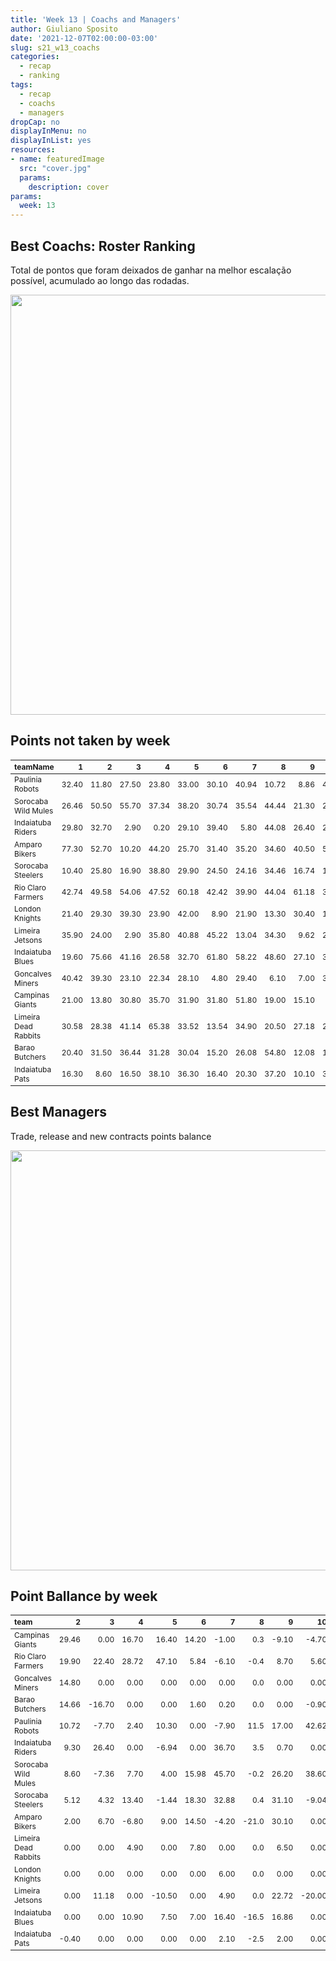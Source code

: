 ```yaml
---
title: 'Week 13 | Coachs and Managers'
author: Giuliano Sposito
date: '2021-12-07T02:00:00-03:00'
slug: s21_w13_coachs
categories:
  - recap
  - ranking
tags:
  - recap
  - coachs
  - managers
dropCap: no
displayInMenu: no
displayInList: yes
resources:
- name: featuredImage
  src: "cover.jpg"
  params:
    description: cover
params:
  week: 13
---
```

<script src="{{< blogdown/postref >}}index_files/kePrint/kePrint.js"></script>
<link href="{{< blogdown/postref >}}index_files/lightable/lightable.css" rel="stylesheet" />
<script src="{{< blogdown/postref >}}index_files/kePrint/kePrint.js"></script>
<link href="{{< blogdown/postref >}}index_files/lightable/lightable.css" rel="stylesheet" />

<!--more-->

## Best Coachs: Roster Ranking

Total de pontos que foram deixados de ganhar na melhor escalação possível, acumulado ao longo das rodadas.

<img src="{{< blogdown/postref >}}index_files/figure-html/bestCoachChart-1.png" width="672" />

## Points not taken by week

<table class="table" style="font-size: 12px; margin-left: auto; margin-right: auto;">
 <thead>
  <tr>
   <th style="text-align:left;"> teamName </th>
   <th style="text-align:right;"> 1 </th>
   <th style="text-align:right;"> 2 </th>
   <th style="text-align:right;"> 3 </th>
   <th style="text-align:right;"> 4 </th>
   <th style="text-align:right;"> 5 </th>
   <th style="text-align:right;"> 6 </th>
   <th style="text-align:right;"> 7 </th>
   <th style="text-align:right;"> 8 </th>
   <th style="text-align:right;"> 9 </th>
   <th style="text-align:right;"> 10 </th>
   <th style="text-align:right;"> 11 </th>
   <th style="text-align:right;"> 12 </th>
   <th style="text-align:right;"> 13 </th>
  </tr>
 </thead>
<tbody>
  <tr>
   <td style="text-align:left;"> Paulinia Robots </td>
   <td style="text-align:right;"> 32.40 </td>
   <td style="text-align:right;"> 11.80 </td>
   <td style="text-align:right;"> 27.50 </td>
   <td style="text-align:right;"> 23.80 </td>
   <td style="text-align:right;"> 33.00 </td>
   <td style="text-align:right;"> 30.10 </td>
   <td style="text-align:right;"> 40.94 </td>
   <td style="text-align:right;"> 10.72 </td>
   <td style="text-align:right;"> 8.86 </td>
   <td style="text-align:right;"> 44.22 </td>
   <td style="text-align:right;"> 36.78 </td>
   <td style="text-align:right;"> 37.10 </td>
   <td style="text-align:right;"> 12.60 </td>
  </tr>
  <tr>
   <td style="text-align:left;"> Sorocaba Wild Mules </td>
   <td style="text-align:right;"> 26.46 </td>
   <td style="text-align:right;"> 50.50 </td>
   <td style="text-align:right;"> 55.70 </td>
   <td style="text-align:right;"> 37.34 </td>
   <td style="text-align:right;"> 38.20 </td>
   <td style="text-align:right;"> 30.74 </td>
   <td style="text-align:right;"> 35.54 </td>
   <td style="text-align:right;"> 44.44 </td>
   <td style="text-align:right;"> 21.30 </td>
   <td style="text-align:right;"> 26.30 </td>
   <td style="text-align:right;"> 2.80 </td>
   <td style="text-align:right;"> 9.00 </td>
   <td style="text-align:right;"> 18.40 </td>
  </tr>
  <tr>
   <td style="text-align:left;"> Indaiatuba Riders </td>
   <td style="text-align:right;"> 29.80 </td>
   <td style="text-align:right;"> 32.70 </td>
   <td style="text-align:right;"> 2.90 </td>
   <td style="text-align:right;"> 0.20 </td>
   <td style="text-align:right;"> 29.10 </td>
   <td style="text-align:right;"> 39.40 </td>
   <td style="text-align:right;"> 5.80 </td>
   <td style="text-align:right;"> 44.08 </td>
   <td style="text-align:right;"> 26.40 </td>
   <td style="text-align:right;"> 23.30 </td>
   <td style="text-align:right;"> 52.54 </td>
   <td style="text-align:right;"> 21.90 </td>
   <td style="text-align:right;"> 3.40 </td>
  </tr>
  <tr>
   <td style="text-align:left;"> Amparo Bikers </td>
   <td style="text-align:right;"> 77.30 </td>
   <td style="text-align:right;"> 52.70 </td>
   <td style="text-align:right;"> 10.20 </td>
   <td style="text-align:right;"> 44.20 </td>
   <td style="text-align:right;"> 25.70 </td>
   <td style="text-align:right;"> 31.40 </td>
   <td style="text-align:right;"> 35.20 </td>
   <td style="text-align:right;"> 34.60 </td>
   <td style="text-align:right;"> 40.50 </td>
   <td style="text-align:right;"> 57.30 </td>
   <td style="text-align:right;"> 28.30 </td>
   <td style="text-align:right;"> 37.80 </td>
   <td style="text-align:right;"> 0.00 </td>
  </tr>
  <tr>
   <td style="text-align:left;"> Sorocaba Steelers </td>
   <td style="text-align:right;"> 10.40 </td>
   <td style="text-align:right;"> 25.80 </td>
   <td style="text-align:right;"> 16.90 </td>
   <td style="text-align:right;"> 38.80 </td>
   <td style="text-align:right;"> 29.90 </td>
   <td style="text-align:right;"> 24.50 </td>
   <td style="text-align:right;"> 24.16 </td>
   <td style="text-align:right;"> 34.46 </td>
   <td style="text-align:right;"> 16.74 </td>
   <td style="text-align:right;"> 16.90 </td>
   <td style="text-align:right;"> 29.30 </td>
   <td style="text-align:right;"> 10.60 </td>
   <td style="text-align:right;"> 3.80 </td>
  </tr>
  <tr>
   <td style="text-align:left;"> Rio Claro Farmers </td>
   <td style="text-align:right;"> 42.74 </td>
   <td style="text-align:right;"> 49.58 </td>
   <td style="text-align:right;"> 54.06 </td>
   <td style="text-align:right;"> 47.52 </td>
   <td style="text-align:right;"> 60.18 </td>
   <td style="text-align:right;"> 42.42 </td>
   <td style="text-align:right;"> 39.90 </td>
   <td style="text-align:right;"> 44.04 </td>
   <td style="text-align:right;"> 61.18 </td>
   <td style="text-align:right;"> 31.00 </td>
   <td style="text-align:right;"> 48.14 </td>
   <td style="text-align:right;"> 40.34 </td>
   <td style="text-align:right;"> 8.00 </td>
  </tr>
  <tr>
   <td style="text-align:left;"> London Knights </td>
   <td style="text-align:right;"> 21.40 </td>
   <td style="text-align:right;"> 29.30 </td>
   <td style="text-align:right;"> 39.30 </td>
   <td style="text-align:right;"> 23.90 </td>
   <td style="text-align:right;"> 42.00 </td>
   <td style="text-align:right;"> 8.90 </td>
   <td style="text-align:right;"> 21.90 </td>
   <td style="text-align:right;"> 13.30 </td>
   <td style="text-align:right;"> 30.40 </td>
   <td style="text-align:right;"> 19.10 </td>
   <td style="text-align:right;"> 41.00 </td>
   <td style="text-align:right;"> 6.70 </td>
   <td style="text-align:right;"> 19.70 </td>
  </tr>
  <tr>
   <td style="text-align:left;"> Limeira Jetsons </td>
   <td style="text-align:right;"> 35.90 </td>
   <td style="text-align:right;"> 24.00 </td>
   <td style="text-align:right;"> 2.90 </td>
   <td style="text-align:right;"> 35.80 </td>
   <td style="text-align:right;"> 40.88 </td>
   <td style="text-align:right;"> 45.22 </td>
   <td style="text-align:right;"> 13.04 </td>
   <td style="text-align:right;"> 34.30 </td>
   <td style="text-align:right;"> 9.62 </td>
   <td style="text-align:right;"> 20.38 </td>
   <td style="text-align:right;"> 35.12 </td>
   <td style="text-align:right;"> 21.60 </td>
   <td style="text-align:right;"> 5.30 </td>
  </tr>
  <tr>
   <td style="text-align:left;"> Indaiatuba Blues </td>
   <td style="text-align:right;"> 19.60 </td>
   <td style="text-align:right;"> 75.66 </td>
   <td style="text-align:right;"> 41.16 </td>
   <td style="text-align:right;"> 26.58 </td>
   <td style="text-align:right;"> 32.70 </td>
   <td style="text-align:right;"> 61.80 </td>
   <td style="text-align:right;"> 58.22 </td>
   <td style="text-align:right;"> 48.60 </td>
   <td style="text-align:right;"> 27.10 </td>
   <td style="text-align:right;"> 31.60 </td>
   <td style="text-align:right;"> 60.00 </td>
   <td style="text-align:right;"> 9.00 </td>
   <td style="text-align:right;"> 9.62 </td>
  </tr>
  <tr>
   <td style="text-align:left;"> Goncalves Miners </td>
   <td style="text-align:right;"> 40.42 </td>
   <td style="text-align:right;"> 39.30 </td>
   <td style="text-align:right;"> 23.10 </td>
   <td style="text-align:right;"> 22.34 </td>
   <td style="text-align:right;"> 28.10 </td>
   <td style="text-align:right;"> 4.80 </td>
   <td style="text-align:right;"> 29.40 </td>
   <td style="text-align:right;"> 6.10 </td>
   <td style="text-align:right;"> 7.00 </td>
   <td style="text-align:right;"> 31.10 </td>
   <td style="text-align:right;"> 27.70 </td>
   <td style="text-align:right;"> 18.26 </td>
   <td style="text-align:right;"> 21.80 </td>
  </tr>
  <tr>
   <td style="text-align:left;"> Campinas Giants </td>
   <td style="text-align:right;"> 21.00 </td>
   <td style="text-align:right;"> 13.80 </td>
   <td style="text-align:right;"> 30.80 </td>
   <td style="text-align:right;"> 35.70 </td>
   <td style="text-align:right;"> 31.90 </td>
   <td style="text-align:right;"> 31.80 </td>
   <td style="text-align:right;"> 51.80 </td>
   <td style="text-align:right;"> 19.00 </td>
   <td style="text-align:right;"> 15.10 </td>
   <td style="text-align:right;"> 0.00 </td>
   <td style="text-align:right;"> 7.50 </td>
   <td style="text-align:right;"> 20.80 </td>
   <td style="text-align:right;"> 10.80 </td>
  </tr>
  <tr>
   <td style="text-align:left;"> Limeira Dead Rabbits </td>
   <td style="text-align:right;"> 30.58 </td>
   <td style="text-align:right;"> 28.38 </td>
   <td style="text-align:right;"> 41.14 </td>
   <td style="text-align:right;"> 65.38 </td>
   <td style="text-align:right;"> 33.52 </td>
   <td style="text-align:right;"> 13.54 </td>
   <td style="text-align:right;"> 34.90 </td>
   <td style="text-align:right;"> 20.50 </td>
   <td style="text-align:right;"> 27.18 </td>
   <td style="text-align:right;"> 27.20 </td>
   <td style="text-align:right;"> 29.26 </td>
   <td style="text-align:right;"> 14.30 </td>
   <td style="text-align:right;"> 9.00 </td>
  </tr>
  <tr>
   <td style="text-align:left;"> Barao Butchers </td>
   <td style="text-align:right;"> 20.40 </td>
   <td style="text-align:right;"> 31.50 </td>
   <td style="text-align:right;"> 36.44 </td>
   <td style="text-align:right;"> 31.28 </td>
   <td style="text-align:right;"> 30.04 </td>
   <td style="text-align:right;"> 15.20 </td>
   <td style="text-align:right;"> 26.08 </td>
   <td style="text-align:right;"> 54.80 </td>
   <td style="text-align:right;"> 12.08 </td>
   <td style="text-align:right;"> 17.18 </td>
   <td style="text-align:right;"> 0.62 </td>
   <td style="text-align:right;"> 9.30 </td>
   <td style="text-align:right;"> 9.00 </td>
  </tr>
  <tr>
   <td style="text-align:left;"> Indaiatuba Pats </td>
   <td style="text-align:right;"> 16.30 </td>
   <td style="text-align:right;"> 8.60 </td>
   <td style="text-align:right;"> 16.50 </td>
   <td style="text-align:right;"> 38.10 </td>
   <td style="text-align:right;"> 36.30 </td>
   <td style="text-align:right;"> 16.40 </td>
   <td style="text-align:right;"> 20.30 </td>
   <td style="text-align:right;"> 37.20 </td>
   <td style="text-align:right;"> 10.10 </td>
   <td style="text-align:right;"> 33.80 </td>
   <td style="text-align:right;"> 1.20 </td>
   <td style="text-align:right;"> 34.40 </td>
   <td style="text-align:right;"> 36.30 </td>
  </tr>
</tbody>
</table>

## Best Managers

Trade, release and new contracts points balance

<img src="{{< blogdown/postref >}}index_files/figure-html/bestManagerChart-1.png" width="672" />


## Point Ballance by week

<table class="table" style="font-size: 12px; margin-left: auto; margin-right: auto;">
 <thead>
  <tr>
   <th style="text-align:left;"> team </th>
   <th style="text-align:right;"> 2 </th>
   <th style="text-align:right;"> 3 </th>
   <th style="text-align:right;"> 4 </th>
   <th style="text-align:right;"> 5 </th>
   <th style="text-align:right;"> 6 </th>
   <th style="text-align:right;"> 7 </th>
   <th style="text-align:right;"> 8 </th>
   <th style="text-align:right;"> 9 </th>
   <th style="text-align:right;"> 10 </th>
   <th style="text-align:right;"> 11 </th>
   <th style="text-align:right;"> 12 </th>
   <th style="text-align:right;"> 13 </th>
  </tr>
 </thead>
<tbody>
  <tr>
   <td style="text-align:left;"> Campinas Giants </td>
   <td style="text-align:right;"> 29.46 </td>
   <td style="text-align:right;"> 0.00 </td>
   <td style="text-align:right;"> 16.70 </td>
   <td style="text-align:right;"> 16.40 </td>
   <td style="text-align:right;"> 14.20 </td>
   <td style="text-align:right;"> -1.00 </td>
   <td style="text-align:right;"> 0.3 </td>
   <td style="text-align:right;"> -9.10 </td>
   <td style="text-align:right;"> -4.70 </td>
   <td style="text-align:right;"> 13.80 </td>
   <td style="text-align:right;"> 11.10 </td>
   <td style="text-align:right;"> 0.0 </td>
  </tr>
  <tr>
   <td style="text-align:left;"> Rio Claro Farmers </td>
   <td style="text-align:right;"> 19.90 </td>
   <td style="text-align:right;"> 22.40 </td>
   <td style="text-align:right;"> 28.72 </td>
   <td style="text-align:right;"> 47.10 </td>
   <td style="text-align:right;"> 5.84 </td>
   <td style="text-align:right;"> -6.10 </td>
   <td style="text-align:right;"> -0.4 </td>
   <td style="text-align:right;"> 8.70 </td>
   <td style="text-align:right;"> 5.60 </td>
   <td style="text-align:right;"> -16.50 </td>
   <td style="text-align:right;"> 0.50 </td>
   <td style="text-align:right;"> 11.5 </td>
  </tr>
  <tr>
   <td style="text-align:left;"> Goncalves Miners </td>
   <td style="text-align:right;"> 14.80 </td>
   <td style="text-align:right;"> 0.00 </td>
   <td style="text-align:right;"> 0.00 </td>
   <td style="text-align:right;"> 0.00 </td>
   <td style="text-align:right;"> 0.00 </td>
   <td style="text-align:right;"> 0.00 </td>
   <td style="text-align:right;"> 0.0 </td>
   <td style="text-align:right;"> 0.00 </td>
   <td style="text-align:right;"> 0.00 </td>
   <td style="text-align:right;"> 0.00 </td>
   <td style="text-align:right;"> 0.00 </td>
   <td style="text-align:right;"> 0.0 </td>
  </tr>
  <tr>
   <td style="text-align:left;"> Barao Butchers </td>
   <td style="text-align:right;"> 14.66 </td>
   <td style="text-align:right;"> -16.70 </td>
   <td style="text-align:right;"> 0.00 </td>
   <td style="text-align:right;"> 0.00 </td>
   <td style="text-align:right;"> 1.60 </td>
   <td style="text-align:right;"> 0.20 </td>
   <td style="text-align:right;"> 0.0 </td>
   <td style="text-align:right;"> 0.00 </td>
   <td style="text-align:right;"> -0.90 </td>
   <td style="text-align:right;"> 1.80 </td>
   <td style="text-align:right;"> 30.40 </td>
   <td style="text-align:right;"> -8.6 </td>
  </tr>
  <tr>
   <td style="text-align:left;"> Paulinia Robots </td>
   <td style="text-align:right;"> 10.72 </td>
   <td style="text-align:right;"> -7.70 </td>
   <td style="text-align:right;"> 2.40 </td>
   <td style="text-align:right;"> 10.30 </td>
   <td style="text-align:right;"> 0.00 </td>
   <td style="text-align:right;"> -7.90 </td>
   <td style="text-align:right;"> 11.5 </td>
   <td style="text-align:right;"> 17.00 </td>
   <td style="text-align:right;"> 42.62 </td>
   <td style="text-align:right;"> 12.40 </td>
   <td style="text-align:right;"> 32.32 </td>
   <td style="text-align:right;"> 1.8 </td>
  </tr>
  <tr>
   <td style="text-align:left;"> Indaiatuba Riders </td>
   <td style="text-align:right;"> 9.30 </td>
   <td style="text-align:right;"> 26.40 </td>
   <td style="text-align:right;"> 0.00 </td>
   <td style="text-align:right;"> -6.94 </td>
   <td style="text-align:right;"> 0.00 </td>
   <td style="text-align:right;"> 36.70 </td>
   <td style="text-align:right;"> 3.5 </td>
   <td style="text-align:right;"> 0.70 </td>
   <td style="text-align:right;"> 0.00 </td>
   <td style="text-align:right;"> 0.70 </td>
   <td style="text-align:right;"> 7.90 </td>
   <td style="text-align:right;"> 0.0 </td>
  </tr>
  <tr>
   <td style="text-align:left;"> Sorocaba Wild Mules </td>
   <td style="text-align:right;"> 8.60 </td>
   <td style="text-align:right;"> -7.36 </td>
   <td style="text-align:right;"> 7.70 </td>
   <td style="text-align:right;"> 4.00 </td>
   <td style="text-align:right;"> 15.98 </td>
   <td style="text-align:right;"> 45.70 </td>
   <td style="text-align:right;"> -0.2 </td>
   <td style="text-align:right;"> 26.20 </td>
   <td style="text-align:right;"> 38.60 </td>
   <td style="text-align:right;"> -9.80 </td>
   <td style="text-align:right;"> 0.60 </td>
   <td style="text-align:right;"> 4.3 </td>
  </tr>
  <tr>
   <td style="text-align:left;"> Sorocaba Steelers </td>
   <td style="text-align:right;"> 5.12 </td>
   <td style="text-align:right;"> 4.32 </td>
   <td style="text-align:right;"> 13.40 </td>
   <td style="text-align:right;"> -1.44 </td>
   <td style="text-align:right;"> 18.30 </td>
   <td style="text-align:right;"> 32.88 </td>
   <td style="text-align:right;"> 0.4 </td>
   <td style="text-align:right;"> 31.10 </td>
   <td style="text-align:right;"> -9.04 </td>
   <td style="text-align:right;"> -9.94 </td>
   <td style="text-align:right;"> 18.30 </td>
   <td style="text-align:right;"> 2.0 </td>
  </tr>
  <tr>
   <td style="text-align:left;"> Amparo Bikers </td>
   <td style="text-align:right;"> 2.00 </td>
   <td style="text-align:right;"> 6.70 </td>
   <td style="text-align:right;"> -6.80 </td>
   <td style="text-align:right;"> 9.00 </td>
   <td style="text-align:right;"> 14.50 </td>
   <td style="text-align:right;"> -4.20 </td>
   <td style="text-align:right;"> -21.0 </td>
   <td style="text-align:right;"> 30.10 </td>
   <td style="text-align:right;"> 0.00 </td>
   <td style="text-align:right;"> 26.16 </td>
   <td style="text-align:right;"> 6.00 </td>
   <td style="text-align:right;"> 1.6 </td>
  </tr>
  <tr>
   <td style="text-align:left;"> Limeira Dead Rabbits </td>
   <td style="text-align:right;"> 0.00 </td>
   <td style="text-align:right;"> 0.00 </td>
   <td style="text-align:right;"> 4.90 </td>
   <td style="text-align:right;"> 0.00 </td>
   <td style="text-align:right;"> 7.80 </td>
   <td style="text-align:right;"> 0.00 </td>
   <td style="text-align:right;"> 0.0 </td>
   <td style="text-align:right;"> 6.50 </td>
   <td style="text-align:right;"> 0.00 </td>
   <td style="text-align:right;"> 0.00 </td>
   <td style="text-align:right;"> 0.00 </td>
   <td style="text-align:right;"> 0.0 </td>
  </tr>
  <tr>
   <td style="text-align:left;"> London Knights </td>
   <td style="text-align:right;"> 0.00 </td>
   <td style="text-align:right;"> 0.00 </td>
   <td style="text-align:right;"> 0.00 </td>
   <td style="text-align:right;"> 0.00 </td>
   <td style="text-align:right;"> 0.00 </td>
   <td style="text-align:right;"> 6.00 </td>
   <td style="text-align:right;"> 0.0 </td>
   <td style="text-align:right;"> 0.00 </td>
   <td style="text-align:right;"> 0.00 </td>
   <td style="text-align:right;"> 17.94 </td>
   <td style="text-align:right;"> 0.00 </td>
   <td style="text-align:right;"> 0.0 </td>
  </tr>
  <tr>
   <td style="text-align:left;"> Limeira Jetsons </td>
   <td style="text-align:right;"> 0.00 </td>
   <td style="text-align:right;"> 11.18 </td>
   <td style="text-align:right;"> 0.00 </td>
   <td style="text-align:right;"> -10.50 </td>
   <td style="text-align:right;"> 0.00 </td>
   <td style="text-align:right;"> 4.90 </td>
   <td style="text-align:right;"> 0.0 </td>
   <td style="text-align:right;"> 22.72 </td>
   <td style="text-align:right;"> -20.00 </td>
   <td style="text-align:right;"> 0.00 </td>
   <td style="text-align:right;"> 0.00 </td>
   <td style="text-align:right;"> 4.0 </td>
  </tr>
  <tr>
   <td style="text-align:left;"> Indaiatuba Blues </td>
   <td style="text-align:right;"> 0.00 </td>
   <td style="text-align:right;"> 0.00 </td>
   <td style="text-align:right;"> 10.90 </td>
   <td style="text-align:right;"> 7.50 </td>
   <td style="text-align:right;"> 7.00 </td>
   <td style="text-align:right;"> 16.40 </td>
   <td style="text-align:right;"> -16.5 </td>
   <td style="text-align:right;"> 16.86 </td>
   <td style="text-align:right;"> 0.00 </td>
   <td style="text-align:right;"> 0.00 </td>
   <td style="text-align:right;"> 25.10 </td>
   <td style="text-align:right;"> 0.0 </td>
  </tr>
  <tr>
   <td style="text-align:left;"> Indaiatuba Pats </td>
   <td style="text-align:right;"> -0.40 </td>
   <td style="text-align:right;"> 0.00 </td>
   <td style="text-align:right;"> 0.00 </td>
   <td style="text-align:right;"> 0.00 </td>
   <td style="text-align:right;"> 0.00 </td>
   <td style="text-align:right;"> 2.10 </td>
   <td style="text-align:right;"> -2.5 </td>
   <td style="text-align:right;"> 2.00 </td>
   <td style="text-align:right;"> 0.00 </td>
   <td style="text-align:right;"> 30.80 </td>
   <td style="text-align:right;"> -1.80 </td>
   <td style="text-align:right;"> -6.5 </td>
  </tr>
</tbody>
</table>
